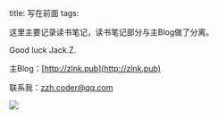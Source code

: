 title: 写在前面
tags: 

这里主要记录读书笔记，读书笔记部分与主Blog做了分离。

Good luck Jack.Z.

主Blog：[http://zlnk.pub](http://zlnk.pub)

联系我：zzh.coder@qq.com

![](/static/upload/d5a529e4-ac39-11e4-91aa-00163e0017b5.jpg)